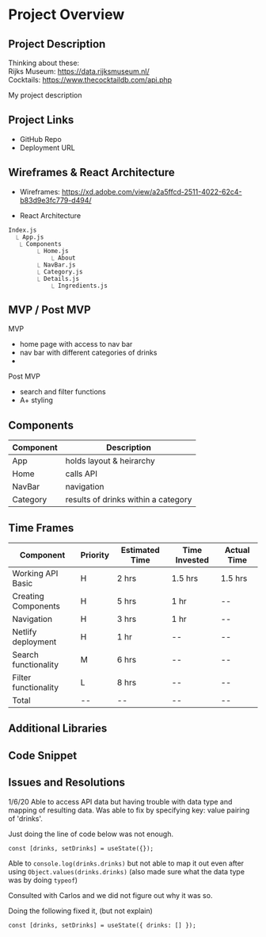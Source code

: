 # Project Overview

## Project Description

Thinking about these:  
Rijks Museum: https://data.rijksmuseum.nl/  
Cocktails: https://www.thecocktaildb.com/api.php

My project description

## Project Links

- GitHub Repo
- Deployment URL

## Wireframes & React Architecture

- Wireframes: https://xd.adobe.com/view/a2a5ffcd-2511-4022-62c4-b83d9e3fc779-d494/

- React Architecture

```
Index.js
  ⎿ App.js
   ⎿ Components
        ⎿ Home.js
            ⎿ About
        ⎿ NavBar.js
        ⎿ Category.js
        ⎿ Details.js
            ⎿ Ingredients.js
```

## MVP / Post MVP

MVP

- home page with access to nav bar
- nav bar with different categories of drinks
-

Post MVP

- search and filter functions
- A+ styling

## Components

| Component | Description                         |
| --------- | ----------------------------------- |
| App       | holds layout & heirarchy            |
| Home      | calls API                           |
| NavBar    | navigation                          |
| Category  | results of drinks within a category |

## Time Frames

| Component            | Priority | Estimated Time | Time Invested | Actual Time |
| -------------------- | -------- | -------------- | ------------- | ----------- |
| Working API Basic    | H        | 2 hrs          | 1.5 hrs       | 1.5 hrs     |
| Creating Components  | H        | 5 hrs          | 1 hr          | --          |
| Navigation           | H        | 3 hrs          | 1 hr          | --          | -- |
| Netlify deployment   | H        | 1 hr           | --            | --          | -- |
| Search functionality | M        | 6 hrs          | --            | --          |
| Filter functionality | L        | 8 hrs          | --            | --          |
| Total                | --       | --             | --            | --          |

## Additional Libraries

## Code Snippet

## Issues and Resolutions

1/6/20
Able to access API data but having trouble with data type and mapping of resulting data.
Was able to fix by specifying key: value pairing of 'drinks'.

Just doing the line of code below was not enough.

```
const [drinks, setDrinks] = useState({});
```

Able to `console.log(drinks.drinks)` but not able to map it out even after using `Object.values(drinks.drinks)` (also made sure what the data type was by doing `typeof`)

Consulted with Carlos and we did not figure out why it was so.

Doing the following fixed it, (but not explain)

```
const [drinks, setDrinks] = useState({ drinks: [] });
```
